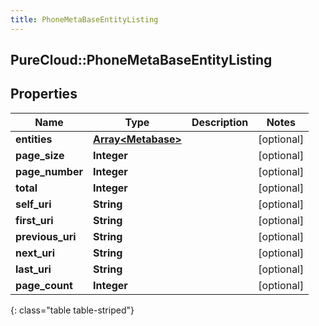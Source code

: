```yaml
---
title: PhoneMetaBaseEntityListing
---
```

## PureCloud::PhoneMetaBaseEntityListing

## Properties

|Name | Type | Description | Notes|
|------------ | ------------- | ------------- | -------------|
| **entities** | [**Array&lt;Metabase&gt;**](Metabase.html) |  | [optional] |
| **page_size** | **Integer** |  | [optional] |
| **page_number** | **Integer** |  | [optional] |
| **total** | **Integer** |  | [optional] |
| **self_uri** | **String** |  | [optional] |
| **first_uri** | **String** |  | [optional] |
| **previous_uri** | **String** |  | [optional] |
| **next_uri** | **String** |  | [optional] |
| **last_uri** | **String** |  | [optional] |
| **page_count** | **Integer** |  | [optional] |
{: class="table table-striped"}


